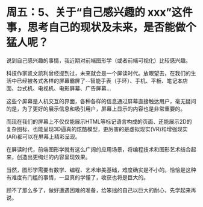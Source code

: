 # 周五：5、关于“自己感兴趣的 xxx”这件事，思考自己的现状及未来，是否能做个猛人呢？

说到自己感兴趣的事情，我近期对前端图形学（或者前端可视化）比较感兴趣。

科技作家凯文凯利曾经提到过，未来就会是一个屏读时代。放眼望去，在我们的生活中已经被各式各样的屏幕霸屏了--智能手表（手环）、手机、平板、笔记本店面、台式机、电视机、电影屏幕、广告屏幕...

这些个屏幕是人机交互的界面，各种各样的信息通过屏幕直接触达用户，毫无疑问的是，为了更好的展示信息和吸引用户，屏幕上显示的内容也是非常重要的。

而现在我们的屏幕上不仅仅能展示HTML等标记语言构成的页面、还能展示2D的复杂图标、也能呈现3D逼真的炫酷模型，更厉害的是虚拟现实(VR)和增强现实(AR)都可以在屏幕上精彩呈现。

在屏读时代，前端图形学就有这么广阔的应用场景，将编程技术和图形艺术结合起来，创造出更绚烂的内容呈现效果。

当然，图形学需要有数学、编程、艺术审美基础，难度确实是不小的。恰恰是这种有难度有门槛的事情，一旦真的学懂了，收获也将是巨大的。

顾不了那么多了，做好遭遇困难的准备，给笨拙的自己以巨大的耐心，先学起来再说。
